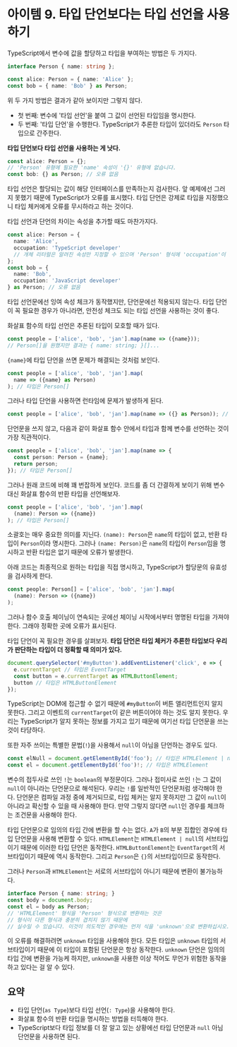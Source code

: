 # 아이템 9. 타입 단언보다는 타입 선언을 사용하기
TypeScript에서 변수에 값을 할당하고 타입을 부여하는 방법은 두 가지다.

```typescript
interface Person { name: string };

const alice: Person = { name: 'Alice' };
const bob = { name: 'Bob' } as Person;
```

위 두 가지 방법은 결과가 같아 보이지만 그렇지 않다.

- 첫 번째: 변수에 '타입 선언'을 붙여 그 값이 선언된 타입임을 명시한다.
- 두 번째: '타입 단언'을 수행한다. TypeScript가 추론한 타입이 있더라도 `Person` 타입으로 간주한다.

**타입 단언보다 타입 선언을 사용하는 게 낫다.**

```typescript
const alice: Person = {};
// 'Person' 유형에 필요한 'name' 속성이 '{}' 유형에 없습니다.
const bob: {} as Person; // 오류 없음
```

타입 선언은 할당되는 값이 해당 인터페이스를 만족하는지 검사한다. 앞 예제에선 그러지 못했기 때문에 TypeScript가 오류를 표시했다. 타입 단언은 강제로 타입을 지정했으니 타입 체커에게 오류를 무시하라고 하는 것이다.

타입 선언과 단언의 차이는 속성을 추가할 때도 마찬가지다.

```typescript
const alice: Person = {
  name: 'Alice',
  occupation: 'TypeScript developer'
  // 개체 리터럴은 알려진 속성만 지정할 수 있으며 'Person' 형식에 'occupation'이 없습니다.
};
const bob = {
  name: 'Bob',
  occupation: 'JavaScript developer'
} as Person; // 오류 없음
```

타입 선언문에선 잉여 속성 체크가 동작했지만, 단언문에선 적용되지 않는다. 타입 단언이 꼭 필요한 경우가 아니라면, 안전성 체크도 되는 타입 선언을 사용하는 것이 좋다.

화살표 함수의 타입 선언은 추론된 타입이 모호할 때가 있다.

```typescript
const people = ['alice', 'bob', 'jan'].map(name => ({name}));
// Person[]을 원했지만 결과는 { name: string; }[]...
```

`{name}`에 타입 단언을 쓰면 문제가 해결되는 것처럼 보인다.

```typescript
const people = ['alice', 'bob', 'jan'].map(
  name => ({name} as Person)
); // 타입은 Person[]
```

그러나 타입 단언을 사용하면 런타임에 문제가 발생하게 된다.

```typescript
const people = ['alice', 'bob', 'jan'].map(name => ({} as Person)); // 오류 없음
```

단언문을 쓰지 않고, 다음과 같이 화살표 함수 안에서 타입과 함께 변수를 선언하는 것이 가장 직관적이다.

```typescript
const people = ['alice', 'bob', 'jan'].map(name => {
  const person: Person = {name};
  return person;
}); // 타입은 Person[]
```

그러나 원래 코드에 비해 꽤 번잡하게 보인다. 코드를 좀 더 간결하게 보이기 위해 변수 대신 화살표 함수의 반환 타입을 선언해보자.

```typescript
const people = ['alice', 'bob', 'jan'].map(
  (name): Person => ({name})
); // 타입은 Person[]
```

소괄호는 매우 중요한 의미를 지닌다. `(name): Person`은 `name`의 타입이 없고, 반환 타입이 `Person`이라 명시한다. 그러나 `(name: Person)`은 `name`의 타입이 `Person`임을 명시하고 반환 타입은 없기 때문에 오류가 발생한다.

아래 코드는 최종적으로 원하는 타입을 직접 명시하고, TypeScript가 할당문의 유효성을 검사하게 한다.

```typescript
const people: Person[] = ['alice', 'bob', 'jan'].map(
  (name): Person => ({name})
);
```

그러나 함수 호출 체이닝이 연속되는 곳에선 체이닝 시작에서부터 명명된 타입을 가져야 한다. 그래야 정확한 곳에 오류가 표시된다.

타입 단언이 꼭 필요한 경우를 살펴보자. **타입 단언은 타입 체커가 추론한 타입보다 우리가 판단하는 타입이 더 정확할 때 의미가 있다.**

```typescript
document.querySelector('#myButton').addEventListener('click', e => {
  e.currentTarget // 타입은 EventTarget
  const button = e.currentTarget as HTMLButtonElement;
  button // 타입은 HTMLButtonElement
});
```

TypeScript는 DOM에 접근할 수 없기 때문에 `#myButton`이 버튼 앨리먼트인지 알지 못한다. 그리고 이벤트의 `currentTarget`이 같은 버튼이어야 하는 것도 알지 못한다. 우리는 TypeScript가 알지 못하는 정보를 가지고 있기 때문에 여기선 타입 단언문을 쓰는 것이 타당하다.

또한 자주 쓰이는 특별한 문법(`!`)을 사용해서 `null`이 아님을 단언하는 경우도 있다.

```typescript
const elNull = document.getElementById('foo'); // 타입은 HTMLElement | null
const el = document.getElementById('foo')!; // 타입은 HTMLElement
```

변수의 접두사로 쓰인 `!`는 `boolean`의 부정문이다. 그러나 접미사로 쓰인 `!`는 그 값이 `null`이 아니라는 단언문으로 해석된다. 우리는 `!`를 일반적인 단언문처럼 생각해야 한다. 단언문은 컴파일 과정 중에 제거되므로, 타입 체커는 알지 못하지만 그 값이 `null`이 아니라고 확신할 수 있을 때 사용해야 한다. 만약 그렇지 않다면 `null`인 경우를 체크하는 조건문을 사용해야 한다.

타입 단언문으로 임의의 타입 간에 변환을 할 수는 없다. `A`가 `B`의 부분 집합인 경우에 타입 단언문을 사용해 변환할 수 있다. `HTMLElement`는 `HTMLElement | null`의 서브타입이기 때문에 이러한 타입 단언은 동작한다. `HTMLButtonElement`는 `EventTarget`의 서브타입이기 때문에 역시 동작한다. 그리고 `Person`은 `{}`의 서브타입이므로 동작한다.

그러나 `Person`과 `HTMLElement`는 서로의 서브타입이 아니기 때문에 변환이 불가능하다.

```typescript
interface Person { name: string; }
const body = document.body;
const el = body as Person;
// 'HTMLElement' 형식을 'Person' 형식으로 변환하는 것은
// 형식이 다른 형식과 충분히 겹치지 않기 때문에
// 실수일 수 있습니다. 이것이 의도적인 경우에는 먼저 식을 'unknown'으로 변환하십시오.
```

이 오류를 해결하려면 `unknown` 타입을 사용해야 한다. 모든 타입은 `unknown` 타입의 서브타입이기 때문에 이 타입이 포함된 단언문은 항상 동작한다. `unknown` 단언은 임의의 타입 간에 변환을 가능케 하지만, `unknown`을 사용한 이상 적어도 무언가 위험한 동작을 하고 있다는 걸 알 수 있다.

## 요약
- 타입 단언(`as Type`)보다 타입 선언(`: Type`)을 사용해야 한다.
- 화살표 함수의 반환 타입을 명시하는 방법을 터득해야 한다.
- TypeScript보다 타입 정보를 더 잘 알고 있는 상황에선 타입 단언문과 `null` 아님 단언문을 사용하면 된다.